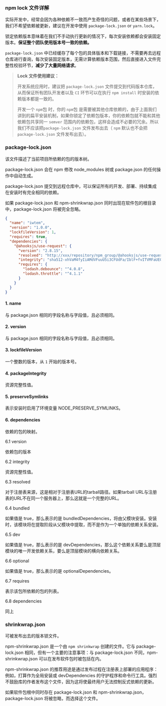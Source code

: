 ### npm lock 文件详解

实际开发中，经常会因为各种依赖不一致而产生奇怪的问题，或者在某些场景下，我们不希望依赖被更新，建议在开发中使用 `package-lock.json` or `yarn.lock`。

锁定依赖版本意味着在我们不手动执行更新的情况下，每次安装依赖都会安装固定版本。**保证整个团队使用版本号一致的依赖。**

 `package-lock.json` 中已经缓存了每个包的具体版本和下载链接，不需要再去远程仓库进行查询，每次安装固定版本，无需计算依赖版本范围，然后直接进入文件完整性校验环节，**减少了大量网络请求**。

>**Lock 文件使用建议：**
>
>开发系统应用时，建议把 `package-lock.json` 文件提交到代码版本仓库，从而保证所有团队开发者以及 `CI` 环节可以在执行 `npm install` 时安装的依赖版本都是一致的。
>
>开发一个 `npm`包 时，你的 `npm`包 是需要被其他仓库依赖的，由于上面我们讲到的扁平安装机制，如果你锁定了依赖包版本，你的依赖包就不能和其他依赖包共享同一 `semver` 范围内的依赖包，这样会造成不必要的冗余。所以我们不应该把`package-lock.json` 文件发布出去（ `npm` 默认也不会把 `package-lock.json` 文件发布出去）。

### package-lock.json

该文件描述了当前项目所依赖的包的版本树。

package-lock.json 会在 npm 修改 node_modules 树或 package.json 的任何操作中自动生成。

package-lock.json 提交到远程仓库中，可以保证所有的开发、部署、持续集成在安装时有完全相同的依赖。

如果 package-lock.json 和 npm-shrinkwrap.json 同时出现在软件包的根目录中，package-lock.json 将被完全忽略。

```json
{
  "name": "iwtem",
  "version": "1.0.0",
  "lockfileVersion": 1,
  "requires": true,
  "dependencies": {
    "@ahooksjs/use-request": {
      "version": "2.8.15",
      "resolved": "http://xxx/repository/npm_group/@ahooksjs/use-request/-/use-request-2.8.15.tgz",
      "integrity": "sha512-xhVaM4fyIiAMdVFuuU5i3CFUdFa/IblF+fvITVMFaUEO3w/V5tVCAF6WIA3T03n1/RPuzRkA7Ao1PFtSGtGelw==",
      "requires": {
        "lodash.debounce": "^4.0.8",
        "lodash.throttle": "^4.1.1"
      }
    }
  }
}
```



#### 1. name

与 package.json 相同的字段名称与字段值，且必须相同。



#### 2. version

与 package.json 相同的字段名称与字段值，且必须相同。



#### 3. lockfileVersion

一个整数的版本，从 `1` 开始的版本号。



#### 4. packageIntegrity

资源完整性值。



#### 5. preserveSymlinks

表示安装时启用了环境变量 NODE_PRESERVE_SYMLINKS。



#### 6. dependencies

依赖的包的映射。

6.1 version

依赖包的版本

6.2 integrity

资源完整性值。

6.3 resolved

对于注册表来源，这是相对于注册表URL的tarball路径。如果tarball URL与注册表的URL不在同一个服务器上，那么这就是一个完整的URL。

6.4 bundled

如果值是 true，那么表示的是 bundledDependencies，将由父模块安装。安装时，该模块将在提取阶段从父模块中提取，而不是作为一个单独的依赖关系安装。

6.5 dev

如果值是 true，那么表示的是 devDependencies，那么这个依赖关系要么是顶层模块的唯一开发依赖关系，要么是顶层模块的横向依赖关系。

6.6 optional

如果值是 true，那么表示的是 optionalDependencies。

6.7 requires

表示该包所依赖的包的列表。

6.8 dependencies

同上



### shrinkwrap.json

可被发布出去的版本锁文件。

npm-shrinkwrap.json 是一个由 `npm shrinkwrap` 创建的文件。它与 package-lock.json 相同，但有一个主要的注意事项：与 package-lock.json 不同，npm-shrinkwrap.json 可以在发布软件包时被包括在内。

npm-shrinkwrap.json 的推荐用途是通过发布过程在注册表上部署的应用程序：例如，打算作为全局安装或 devDependencies 的守护程序和命令行工具。强烈不鼓励库的作者发布这个文件，因为这将使最终用户无法控制反式依赖的更新。

如果软件包根中同时存在 package-lock.json 和 npm-shrinkwrap.json，package-lock.json 将被忽略，而选择这个文件。

